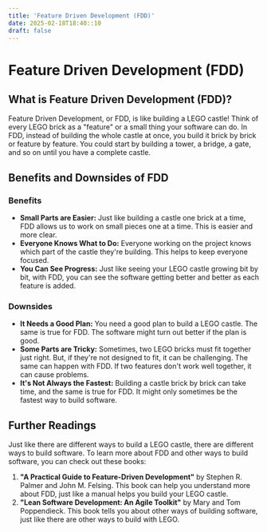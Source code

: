 ```yaml
---
title: 'Feature Driven Development (FDD)'
date: 2025-02-18T18:40::10
draft: false
---
```


# Feature Driven Development (FDD)

## What is Feature Driven Development (FDD)?

Feature Driven Development, or FDD, is like building a LEGO castle! Think of every LEGO brick as a "feature" or a small thing your software can do. In FDD, instead of building the whole castle at once, you build it brick by brick or feature by feature. You could start by building a tower, a bridge, a gate, and so on until you have a complete castle.

## Benefits and Downsides of FDD

### Benefits

- **Small Parts are Easier:** Just like building a castle one brick at a time, FDD allows us to work on small pieces one at a time. This is easier and more clear.
- **Everyone Knows What to Do:** Everyone working on the project knows which part of the castle they're building. This helps to keep everyone focused.
- **You Can See Progress:** Just like seeing your LEGO castle growing bit by bit, with FDD, you can see the software getting better and better as each feature is added.

### Downsides

- **It Needs a Good Plan:** You need a good plan to build a LEGO castle. The same is true for FDD. The software might turn out better if the plan is good.
- **Some Parts are Tricky:** Sometimes, two LEGO bricks must fit together just right. But, if they're not designed to fit, it can be challenging. The same can happen with FDD. If two features don't work well together, it can cause problems.
- **It's Not Always the Fastest:** Building a castle brick by brick can take time, and the same is true for FDD. It might only sometimes be the fastest way to build software.

## Further Readings

Just like there are different ways to build a LEGO castle, there are different ways to build software. To learn more about FDD and other ways to build software, you can check out these books:

1. **"A Practical Guide to Feature-Driven Development"** by Stephen R. Palmer and John M. Felsing. This book can help you understand more about FDD, just like a manual helps you build your LEGO castle.
2. **"Lean Software Development: An Agile Toolkit"** by Mary and Tom Poppendieck. This book tells you about other ways of building software, just like there are other ways to build with LEGO.
